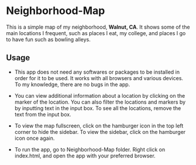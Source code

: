 # Neighborhood-Map
This is a simple map of my neighborhood, **Walnut, CA**. It shows some of the main locations I frequent, 
such as places I eat, my college, and places I go to have fun such as bowling alleys.

## Usage
* This app does not need any softwares or packages to be installed in order for it to be used. 
It works with all browsers and various devices. To my knowledge, there are no bugs in the app.

* You can view additional information about a location by clicking on the marker of the location. 
You can also filter the locations and markers by by inputting text in the input box. To see all
the locations, remove the text from the input box.

* To view the map fullscreen, click on the hamburger icon in the top left corner to hide the sidebar. 
To view the sidebar, click on the hamburger icon once again.

* To run the app, go to Neighborhood-Map folder. 
Right click on index.html, and open the app with your preferred browser.